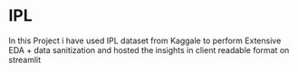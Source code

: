 # IPL
In this Project i have used IPL dataset from Kaggale to perform Extensive EDA + data sanitization and hosted the insights in client readable format on streamlit 
